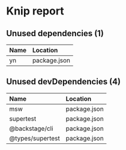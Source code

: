 # Knip report

## Unused dependencies (1)

| Name | Location     |
|:---|:-------------|
| yn | package.json |

## Unused devDependencies (4)

| Name             | Location     |
|:-----------------|:-------------|
| msw              | package.json |
| supertest        | package.json |
| @backstage/cli   | package.json |
| @types/supertest | package.json |

